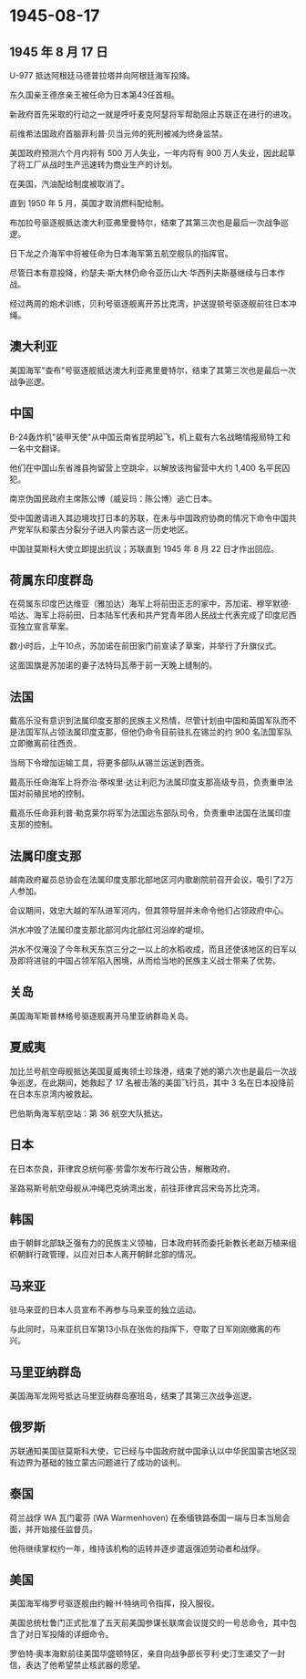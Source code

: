 # 1945-08-17

## 1945 年 8 月 17 日

U-977 抵达阿根廷马德普拉塔并向阿根廷海军投降。

东久国亲王德彦亲王被任命为日本第43任首相。

新政府首先采取的行动之一就是呼吁麦克阿瑟将军帮助阻止苏联正在进行的进攻。

前维希法国政府首脑菲利普·贝当元帅的死刑被减为终身监禁。

美国政府预测六个月内将有 500 万人失业，一年内将有 900
万人失业，因此起草了将工厂从战时生产迅速转为商业生产的计划。

在美国，汽油配给制度被取消了。

直到 1950 年 5 月，英国才取消燃料配给制。

布加拉号驱逐舰抵达澳大利亚弗里曼特尔，结束了其第三次也是最后一次战争巡逻。

日下龙之介海军中将被任命为日本海军第五航空舰队的指挥官。

尽管日本有意投降，约瑟夫·斯大林仍命令亚历山大·华西列夫斯基继续与日本作战。

经过两周的炮术训练，贝利号驱逐舰离开苏比克湾，护送提顿号驱逐舰前往日本冲绳。

## 澳大利亚

美国海军"查布"号驱逐舰抵达澳大利亚弗里曼特尔，结束了其第三次也是最后一次战争巡逻。

## 中国

B-24轰炸机"装甲天使"从中国云南省昆明起飞，机上载有六名战略情报局特工和一名中文翻译。

他们在中国山东省潍县拘留营上空跳伞，以解放该拘留营中大约 1,400
名平民囚犯。

南京伪国民政府主席陈公博（威妥玛：陈公博）逃亡日本。

受中国邀请进入其边境攻打日本的苏联，在未与中国政府协商的情况下命令中国共产党军队和蒙古分裂分子进入内蒙古这一历史地区。

中国驻莫斯科大使立即提出抗议；苏联直到 1945 年 8 月 22 日才作出回应。

## 荷属东印度群岛

在荷属东印度巴达维亚（雅加达）海军上将前田正志的家中，苏加诺、穆罕默德·哈达、海军上将前田、日本陆军代表和共产党青年团人民战士代表完成了印度尼西亚独立宣言草案。

数小时后，上午10点，苏加诺在前田家门前宣读了草案，并举行了升旗仪式。

这面国旗是苏加诺的妻子法特玛瓦蒂于前一天晚上缝制的。

## 法国

戴高乐没有意识到法属印度支那的民族主义热情，尽管计划由中国和英国军队而不是法国军队占领法属印度支那，但他仍命令目前驻扎在锡兰的约
900 名法国军队立即撤离前往西贡。

当局下令增加运输工具，将更多部队从锡兰运送到西贡。

戴高乐任命海军上将乔治·蒂埃里·达让利厄为法属印度支那高级专员，负责重申法国对前殖民地的控制。

戴高乐任命菲利普·勒克莱尔将军为法国远东部队司令，负责重申法国在法属印度支那的控制。

## 法属印度支那

越南政府雇员总协会在法属印度支那北部地区河内歌剧院前召开会议，吸引了2万人参加。

会议期间，效忠大越的军队进军河内，但其领导层并未命令他们占领政府中心。

洪水冲毁了法属印度支那北部河内北部红河沿岸的堤坝。

洪水不仅淹没了今年秋天东京三分之一以上的水稻收成，而且还使该地区的日军以及即将进驻的中国占领军陷入困境，从而给当地的民族主义战士带来了优势。

## 关岛

美国海军斯普林格号驱逐舰离开马里亚纳群岛关岛。

## 夏威夷

加比兰号航空母舰抵达美国夏威夷领土珍珠港，结束了她的第六次也是最后一次战争巡逻，在此期间，她救起了
17 名被击落的美国飞行员，其中 3 名在日本投降前在日本东京湾内被救起。

巴伯斯角海军航空站：第 36 航空大队抵达。

## 日本

在日本奈良，菲律宾总统何塞·劳雷尔发布行政公告，解散政府。

圣路易斯号航空母舰从冲绳巴克纳湾出发，前往菲律宾吕宋岛苏比克湾。

## 韩国

由于朝鲜北部缺乏强有力的民族主义领袖，日本政府转而委托新教长老赵万植来组织朝鲜行政管理，以应对日本人离开朝鲜北部的情况。

## 马来亚

驻马来亚的日本人员宣布不再参与马来亚的独立运动。

与此同时，马来亚抗日军第13小队在张佐的指挥下，夺取了日军刚刚撤离的布兴。

## 马里亚纳群岛

美国海军龙网号抵达马里亚纳群岛塞班岛，结束了其第三次战争巡逻。

## 俄罗斯

苏联通知美国驻莫斯科大使，它已经与中国政府就中国承认以中华民国蒙古地区现有边界为基础的独立蒙古问题进行了成功的谈判。

## 泰国

荷兰战俘 WA 瓦门霍芬 (WA Warmenhoven)
在泰缅铁路泰国一端与日本当局会面，并开始接任监督员。

他将继续掌权约一年，维持该机构的运转并逐步遣返强迫劳动者和战俘。

## 美国

美国海军梅罗号驱逐舰由约翰·H·特纳司令指挥，投入服役。

美国总统杜鲁门正式批准了五天前美国参谋长联席会议提交的一号总命令，其中包含了对日军投降的详细命令。

罗伯特·奥本海默前往美国华盛顿特区，亲自向战争部长亨利·史汀生递交了一封信，表达了他希望禁止核武器的愿望。

